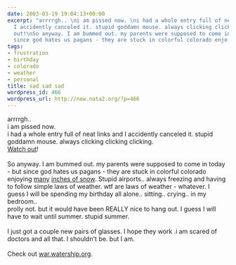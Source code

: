```yaml
---
date: 2003-03-19 19:04:13+00:00
excerpt: "arrrrgh.. \ni am pissed now. \ni had a whole entry full of neat links and
  I accidently canceled it. stupid goddamn mouse. always clicking clicking clicking.Watch
  out!\nSo anyway. I am bummed out. my parents were supposed to come in today - but
  since god hates us pagans - they are stuck in colorful colorado enjo..."
tags:
- frustration
- birthday
- colorado
- weather
- personal
title: sad sad sad
wordpress_id: 466
wordpress_url: http://new.nata2.org/?p=466
---
```


arrrrgh.. <br/>
i am pissed now. <br/>
i had a whole entry full of neat links and I accidently canceled it. stupid goddamn mouse. always clicking clicking clicking.<br/><a href="http://www.rudefun.com/funpages/images/war1.jpg">Watch out</a>!<br/><br/>
So anyway. I am bummed out. my parents were supposed to come in today - but since god hates us pagans - they are stuck in colorful colorado enjoying <a href="http://www.trib.com/AP/wire_detail.php?wire_num=15871">many</a> <a href="http://www.upi.com/view.cfm?StoryID=20030319-105139-7420r">inches of snow</a>. Stupid airports.. always freezing and having to follow simple laws of weather. wtf are laws of weather - whatever. I guess I will be spending my birthday all alone.. sitting.. crying.. in my bedroom.. <br/>
prolly not. but it would have been REALLY nice to hang out. I guess I will have to wait until summer. stupid summer. <br/><br/>I just got a couple new pairs of glasses. I hope they work .i am scared of doctors and all that. I shouldn't be. but I am.<br/><br/>Check out <a href="http://war.watership.org:">war.watership.org</a>.